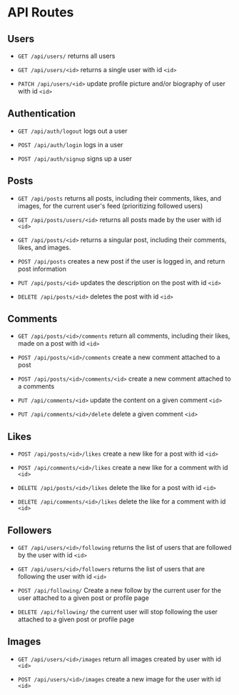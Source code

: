 # API Routes

## Users

- `GET /api/users/` returns all users
- `GET /api/users/<id>` returns a single user with id `<id>`

- `PATCH /api/users/<id>` update profile picture and/or biography of user with id `<id>`

## Authentication
- `GET /api/auth/logout` logs out a user

- `POST /api/auth/login` logs in a user
- `POST /api/auth/signup` signs up a user

## Posts
- `GET /api/posts` returns all posts, including their comments, likes, and images, for the current user's feed (prioritizing followed users)
- `GET /api/posts/users/<id>` returns all posts made by the user with id `<id>`
- `GET /api/posts/<id>` returns a singular post, including their comments, likes, and images.

- `POST /api/posts` creates a new post if the user is logged in, and return post information

- `PUT /api/posts/<id>` updates the description on the post with id `<id>`

- `DELETE /api/posts/<id>` deletes the post with id `<id>`

## Comments
- `GET /api/posts/<id>/comments` return all comments, including their likes,  made on a post with id `<id>`

- `POST /api/posts/<id>/comments` create a new comment attached to a post
- `POST /api/posts/<id>/comments/<id>` create a new comment attached to a comments

- `PUT /api/comments/<id>` update the content on a given comment `<id>`
- `PUT /api/comments/<id>/delete` delete a given comment `<id>`

## Likes

- `POST /api/posts/<id>/likes` create a new like for a post with id `<id>`
- `POST /api/comments/<id>/likes` create a new like for a comment with id `<id>`

- `DELETE /api/posts/<id>/likes` delete the like for a post with id `<id>`
- `DELETE /api/comments/<id>/likes` delete the like for a comment with id `<id>`


## Followers
- `GET /api/users/<id>/following` returns the list of users that are followed by the user with id `<id>`
- `GET /api/users/<id>/followers` returns the list of users that are following the user with id `<id>`

- `POST /api/following/` Create a new follow by the current user for the user attached to a given post or profile page

- `DELETE /api/following/` the current user will stop following the user attached to a given post or profile page

## Images

- `GET /api/users/<id>/images` return all images created by user with id `<id>`

- `POST /api/users/<id>/images` create a new image for the user with id `<id>`
